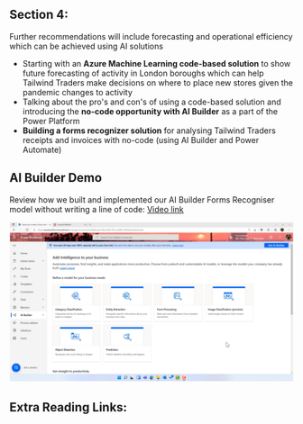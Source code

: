 ## Section 4: 
Further recommendations will include forecasting and operational efficiency which can be achieved using AI solutions

* Starting with an **Azure Machine Learning code-based solution** to show future forecasting of activity in London boroughs which can help Tailwind Traders make decisions on where to place new stores given the pandemic changes to activity
* Talking about the pro's and con's of using a code-based solution and introducing the **no-code opportunity with AI Builder** as a part of the Power Platform
* **Building a forms recognizer solution** for analysing Tailwind Traders receipts and invoices with no-code (using AI Builder and Power Automate)

## AI Builder Demo
Review how we built and implemented our AI Builder Forms Recogniser model without writing a line of code: [Video link](https://youtu.be/6IomHEWQ7t8)

![AI Builder Demo Visual](section-4-aibuilder-demo.png)

## Extra Reading Links:
